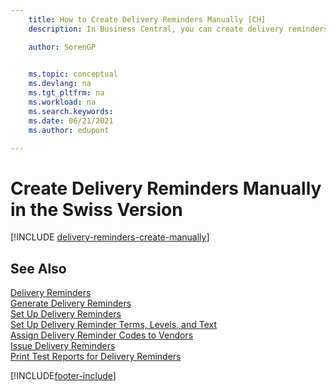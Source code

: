 ```yaml
---
    title: How to Create Delivery Reminders Manually [CH]
    description: In Business Central, you can create delivery reminders manually when a purchase has not been delivered as expected.

    author: SorenGP

    
    ms.topic: conceptual
    ms.devlang: na
    ms.tgt_pltfrm: na
    ms.workload: na
    ms.search.keywords:
    ms.date: 06/21/2021
    ms.author: edupont

---
```

# Create Delivery Reminders Manually in the Swiss Version

[!INCLUDE [delivery-reminders-create-manually](../includes/ATCHDE/delivery-reminders-create-manually.md)]

## See Also

[Delivery Reminders](delivery-reminders.md)  
[Generate Delivery Reminders](how-to-generate-delivery-reminders.md)  
[Set Up Delivery Reminders](how-to-set-up-delivery-reminders.md)  
[Set Up Delivery Reminder Terms, Levels, and Text](how-to-set-up-delivery-reminder-terms-levels-and-text.md)  
[Assign Delivery Reminder Codes to Vendors](how-to-assign-delivery-reminder-codes-to-vendors.md)  
[Issue Delivery Reminders](how-to-issue-delivery-reminders.md)  
[Print Test Reports for Delivery Reminders](how-to-print-test-reports-for-delivery-reminders.md)  


[!INCLUDE[footer-include](../../includes/footer-banner.md)]